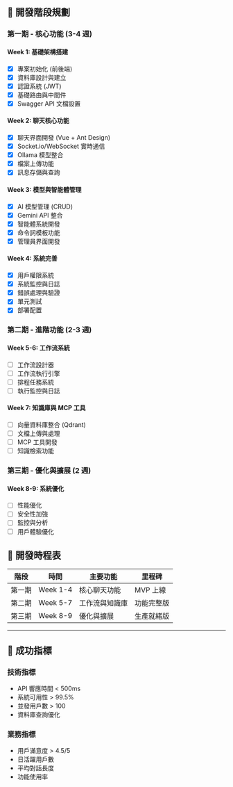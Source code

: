 ## 🔄 開發階段規劃

### **第一期 - 核心功能 (3-4 週)**

#### **Week 1: 基礎架構搭建**

- [x] 專案初始化 (前後端)
- [x] 資料庫設計與建立
- [x] 認證系統 (JWT)
- [x] 基礎路由與中間件
- [x] Swagger API 文檔設置

#### **Week 2: 聊天核心功能**

- [x] 聊天界面開發 (Vue + Ant Design)
- [x] Socket.io/WebSocket 實時通信
- [x] Ollama 模型整合
- [x] 檔案上傳功能
- [x] 訊息存儲與查詢

#### **Week 3: 模型與智能體管理**

- [x] AI 模型管理 (CRUD)
- [x] Gemini API 整合
- [x] 智能體系統開發
- [x] 命令詞模板功能
- [x] 管理員界面開發

#### **Week 4: 系統完善**

- [x] 用戶權限系統
- [x] 系統監控與日誌
- [x] 錯誤處理與驗證
- [x] 單元測試
- [x] 部署配置

### **第二期 - 進階功能 (2-3 週)**

#### **Week 5-6: 工作流系統**

- [ ] 工作流設計器
- [ ] 工作流執行引擎
- [ ] 排程任務系統
- [ ] 執行監控與日誌

#### **Week 7: 知識庫與 MCP 工具**

- [ ] 向量資料庫整合 (Qdrant)
- [ ] 文檔上傳與處理
- [ ] MCP 工具開發
- [ ] 知識檢索功能

### **第三期 - 優化與擴展 (2 週)**

#### **Week 8-9: 系統優化**

- [ ] 性能優化
- [ ] 安全性加強
- [ ] 監控與分析
- [ ] 用戶體驗優化

## 📅 開發時程表

| 階段   | 時間     | 主要功能       | 里程碑     |
| ------ | -------- | -------------- | ---------- |
| 第一期 | Week 1-4 | 核心聊天功能   | MVP 上線   |
| 第二期 | Week 5-7 | 工作流與知識庫 | 功能完整版 |
| 第三期 | Week 8-9 | 優化與擴展     | 生產就緒版 |

---

## 🎯 成功指標

### **技術指標**

- API 響應時間 < 500ms
- 系統可用性 > 99.5%
- 並發用戶數 > 100
- 資料庫查詢優化

### **業務指標**

- 用戶滿意度 > 4.5/5
- 日活躍用戶數
- 平均對話長度
- 功能使用率
